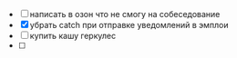 - [ ] написать в озон что не смогу на собеседование
- [x] убрать catch при отправке уведомлений в эмплои
- [ ] купить кашу геркулес
- [ ] 